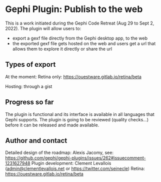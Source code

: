 # Gephi Plugin: Publish to the web

This is a work initiated during the Gephi Code Retreat (Aug 29 to Sept 2, 2022). The plugin will allow users to:

- export a gexf file directly from the Gephi desktop app, to the web
- the exported gexf file gets hosted on the web and users get a url that allows them to explore it directly or share the url

## Types of export

At the moment: Retina only: https://ouestware.gitlab.io/retina/beta

Hosting: through a gist 

## Progress so far
The plugin is functional and its interface is available in all languages that Gephi supports.
The plugin is going to be reviewed (quality checks...) before it can be released and made available.


## Author and contact
Detailed design of the roadmap: Alexis Jacomy, see: https://github.com/gephi/gephi-plugins/issues/262#issuecomment-1231627948
Plugin development: Clement Levallois (admin@clementlevallois.net or https://twitter.com/seinecle)
Retina: https://ouestware.gitlab.io/retina/beta